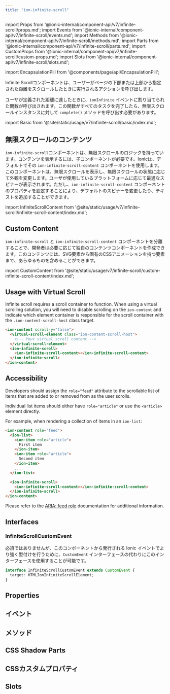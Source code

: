 ```yaml
---
title: "ion-infinite-scroll"
---
```


import Props from '@ionic-internal/component-api/v7/infinite-scroll/props.md';
import Events from '@ionic-internal/component-api/v7/infinite-scroll/events.md';
import Methods from '@ionic-internal/component-api/v7/infinite-scroll/methods.md';
import Parts from '@ionic-internal/component-api/v7/infinite-scroll/parts.md';
import CustomProps from '@ionic-internal/component-api/v7/infinite-scroll/custom-props.md';
import Slots from '@ionic-internal/component-api/v7/infinite-scroll/slots.md';

<head>
  <title>Infinite Scroller | ion-infinite-scroll Action Component</title>
  <meta name="description" content="ion-infinite-scrollコンポーネントは、ユーザーがページの下部または上部から指定された距離だけスクロールしたときに実行されるアクションを呼び出します。" />
</head>

import EncapsulationPill from '@components/page/api/EncapsulationPill';


Infinite Scrollコンポーネントは、ユーザーがページの下部または上部から指定された距離をスクロールしたときに実行されるアクションを呼び出します。

ユーザが定義された距離に達したときに、`ionInfinite` イベントに割り当てられた関数が呼び出されます。この関数がすべてのタスクを完了したら、無限スクロールインスタンスに対して `complete()` メソッドを呼び出す必要があります。

import Basic from '@site/static/usage/v7/infinite-scroll/basic/index.md';

<Basic />

## 無限スクロールのコンテンツ

`ion-infinite-scroll`コンポーネントは、無限スクロールのロジックを持っています。コンテンツを表示するには、子コンポーネントが必要です。Ionicは、デフォルトでその `ion-infinite-scroll-content` コンポーネントを使用します。このコンポーネントは、無限スクロールを表示し、無限スクロールの状態に応じて外観を変更します。ユーザが使用しているプラットフォームに応じて最適なスピナーが表示されます。ただし、`ion-infinite-scroll-content` コンポーネントのプロパティを設定することにより、デフォルトのスピナーを変更したり、テキストを追加することができます。

import InfiniteScrollContent from '@site/static/usage/v7/infinite-scroll/infinite-scroll-content/index.md';

<InfiniteScrollContent />

## Custom Content

`ion-infinite-scroll` と `ion-infinite-scroll-content` コンポーネントを分離することで、開発者は必要に応じて独自のコンテンツコンポーネントを作成できます。このコンテンツには、SVG要素から固有のCSSアニメーションを持つ要素まで、あらゆるものを含めることができます。

import CustomContent from '@site/static/usage/v7/infinite-scroll/custom-infinite-scroll-content/index.md';

<CustomContent />

## Usage with Virtual Scroll

Infinite scroll requires a scroll container to function. When using a virtual scrolling solution, you will need to disable scrolling on the `ion-content` and indicate which element container is responsible for the scroll container with the `.ion-content-scroll-host` class target.

```html
<ion-content scroll-y="false">
  <virtual-scroll-element class="ion-content-scroll-host">
    <!-- Your virtual scroll content -->
  </virtual-scroll-element>
  <ion-infinite-scroll>
    <ion-infinite-scroll-content></ion-infinite-scroll-content>
  </ion-infinite-scroll>
</ion-content>
```

## Accessibility

Developers should assign the `role="feed"` attribute to the scrollable list of items that are added to or removed from as the user scrolls.

Individual list items should either have `role="article"` or use the `<article>` element directly.

For example, when rendering a collection of items in an `ion-list`:

```html
<ion-content role="feed">
  <ion-list>
    <ion-item role="article">
      First item
    </ion-item>
    <ion-item role="article">
      Second item
    </ion-item>
    ...
  </ion-list>

  <ion-infinite-scroll>
    <ion-infinite-scroll-content></ion-infinite-scroll-content>
  </ion-infinite-scroll>
</ion-content>
```

Please refer to the [ARIA: feed role](https://developer.mozilla.org/en-US/docs/Web/Accessibility/ARIA/Roles/feed_role) documentation for additional information.

## Interfaces

### InfiniteScrollCustomEvent

必須ではありませんが、このコンポーネントから発行される Ionic イベントでより強く型付けを行うために、`CustomEvent` インターフェースの代わりにこのインターフェースを使用することが可能です。

```typescript
interface InfiniteScrollCustomEvent extends CustomEvent {
  target: HTMLIonInfiniteScrollElement;
}
```

## Properties
<Props />

## イベント
<Events />

## メソッド
<Methods />

## CSS Shadow Parts
<Parts />

## CSSカスタムプロパティ
<CustomProps />

## Slots
<Slots />